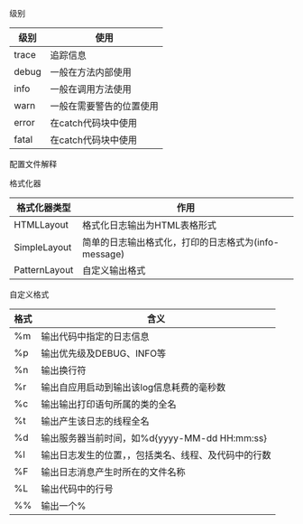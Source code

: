 级别

| 级别  | 使用                     |
| ----- | ------------------------ |
| trace | 追踪信息                 |
| debug | 一般在方法内部使用       |
| info  | 一般在调用方法使用       |
| warn  | 一般在需要警告的位置使用 |
| error | 在catch代码块中使用      |
| fatal | 在catch代码块中使用      |

配置文件解释

格式化器

| 格式化器类型  | 作用                                                 |
| ------------- | ---------------------------------------------------- |
| HTMLLayout    | 格式化日志输出为HTML表格形式                         |
| SimpleLayout  | 简单的日志输出格式化，打印的日志格式为(info-message) |
| PatternLayout | 自定义输出格式                                       |

自定义格式

| 格式 | 含义                                                 |
| ---- | ---------------------------------------------------- |
| %m   | 输出代码中指定的日志信息                             |
| %p   | 输出优先级及DEBUG、INFO等                            |
| %n   | 输出换行符                                           |
| %r   | 输出自应用启动到输出该log信息耗费的毫秒数            |
| %c   | 输出输出打印语句所属的类的全名                       |
| %t   | 输出产生该日志的线程全名                             |
| %d   | 输出服务器当前时间，如%d{yyyy-MM-dd HH:mm:ss}        |
| %l   | 输出日志发生的位置，，包括类名、线程、及代码中的行数 |
| %F   | 输出日志消息产生时所在的文件名称                     |
| %L   | 输出代码中的行号                                     |
| %%   | 输出一个%                                            |

